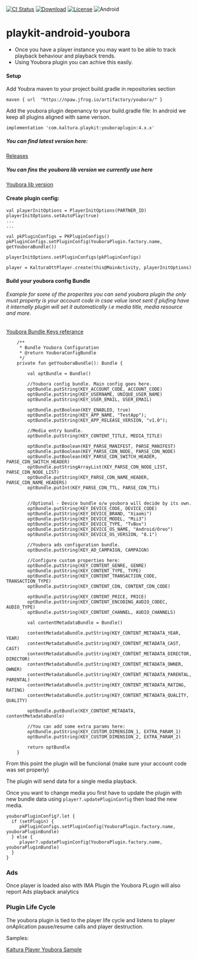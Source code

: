 [![CI Status](https://api.travis-ci.org/kaltura/playkit-android-youbora.svg?branch=develop)](https://travis-ci.org/github/kaltura/playkit-android-youbora)
[![Download](https://img.shields.io/maven-central/v/com.kaltura.playkit/youboraplugin?label=Download)](https://search.maven.org/artifact/com.kaltura.playkit/youboraplugin)
[![License](https://img.shields.io/badge/license-AGPLv3-black.svg)](https://github.com/kaltura/playkit-android-kava/blob/master/LICENSE)
![Android](https://img.shields.io/badge/platform-android-green.svg)


# playkit-android-youbora




* Once you have a player instance you may want to be able to track playback behaviour and playback trends.
* Using Youbora plugin you can achive this easily.



#### Setup
Add Youbra maven to your project build.gradle in repositories section

`maven { url  "https://npaw.jfrog.io/artifactory/youbora/" }`


Add the youbora plugin depenancy to your build.gradle file:
In android we keep all plugins aligned with same verison.
	
`implementation 'com.kaltura.playkit:youboraplugin:4.x.x'`

##### You can find latest version here: 

[Releases](https://github.com/kaltura/playkit-android-youbora/releases)

##### You can fins the youbora lib version we currently use here

[Youbora lib version](https://github.com/kaltura/playkit-android-youbora/blob/f1dbb0e9f8c9359c164bd32aea909927d099d087/youboraplugin/build.gradle#L33)


#### Create plugin config:

``` 
val playerInitOptions = PlayerInitOptions(PARTNER_ID)
playerInitOptions.setAutoPlay(true)
...
...

val pkPluginConfigs = PKPluginConfigs()
pkPluginConfigs.setPluginConfig(YouboraPlugin.factory.name, getYouboraBundle())

playerInitOptions.setPluginConfigs(pkPluginConfigs)

player = KalturaOttPlayer.create(this@MainActivity, playerInitOptions)

```

#### Build your youbora config Bundle 
###### Example for some of the properites you can send youbora plugin the only must property is your account code in csae value isnot sent if plufing have it internally plugin will set it automatically i.e media title, media resource and more.

[Youbora Bundle Keys referance](https://bitbucket.org/npaw/lib-plugin-android/src/047a982e74b452ce2e5aeda426830f3a83da5e29/youboralib/src/main/java/com/npaw/youbora/lib6/plugin/Options.kt#lines-628)

```
    /**
     * Bundle Youbora Configuration
     * @return YouboraConfigBundle
     */
    private fun getYouboraBundle(): Bundle {

        val optBundle = Bundle()

        //Youbora config bundle. Main config goes here.
        optBundle.putString(KEY_ACCOUNT_CODE, ACCOUNT_CODE)
        optBundle.putString(KEY_USERNAME, UNIQUE_USER_NAME)
        optBundle.putString(KEY_USER_EMAIL, USER_EMAIL)

        optBundle.putBoolean(KEY_ENABLED, true)
        optBundle.putString(KEY_APP_NAME, "TestApp");
        optBundle.putString(KEY_APP_RELEASE_VERSION, "v1.0");

        //Media entry bundle.
        optBundle.putString(KEY_CONTENT_TITLE, MEDIA_TITLE)

        optBundle.putBoolean(KEY_PARSE_MANIFEST, PARSE_MANIFEST)
        optBundle.putBoolean(KEY_PARSE_CDN_NODE, PARSE_CDN_NODE)
        optBundle.putBoolean(KEY_PARSE_CDN_SWITCH_HEADER, PARSE_CDN_SWITCH_HEADER)
        optBundle.putStringArrayList(KEY_PARSE_CDN_NODE_LIST, PARSE_CDN_NODE_LIST)
        optBundle.putString(KEY_PARSE_CDN_NAME_HEADER, PARSE_CDN_NAME_HEADERS)
        optBundle.putInt(KEY_PARSE_CDN_TTL, PARSE_CDN_TTL)


        //Optional - Device bundle o/w youbora will decide by its own.
        optBundle.putString(KEY_DEVICE_CODE, DEVICE_CODE)
        optBundle.putString(KEY_DEVICE_BRAND, "Xiaomi")
        optBundle.putString(KEY_DEVICE_MODEL, "Mii3")
        optBundle.putString(KEY_DEVICE_TYPE, "TvBox")
        optBundle.putString(KEY_DEVICE_OS_NAME, "Android/Oreo")
        optBundle.putString(KEY_DEVICE_OS_VERSION, "8.1")

        //Youbora ads configuration bundle.
        optBundle.putString(KEY_AD_CAMPAIGN, CAMPAIGN)

        //Configure custom properties here:
        optBundle.putString(KEY_CONTENT_GENRE, GENRE)
        optBundle.putString(KEY_CONTENT_TYPE, TYPE)
        optBundle.putString(KEY_CONTENT_TRANSACTION_CODE, TRANSACTION_TYPE)
        optBundle.putString(KEY_CONTENT_CDN, CONTENT_CDN_CODE)

        optBundle.putString(KEY_CONTENT_PRICE, PRICE)
        optBundle.putString(KEY_CONTENT_ENCODING_AUDIO_CODEC, AUDIO_TYPE)
        optBundle.putString(KEY_CONTENT_CHANNEL, AUDIO_CHANNELS)

        val contentMetadataBundle = Bundle()

        contentMetadataBundle.putString(KEY_CONTENT_METADATA_YEAR, YEAR)
        contentMetadataBundle.putString(KEY_CONTENT_METADATA_CAST, CAST)
        contentMetadataBundle.putString(KEY_CONTENT_METADATA_DIRECTOR, DIRECTOR)
        contentMetadataBundle.putString(KEY_CONTENT_METADATA_OWNER, OWNER)
        contentMetadataBundle.putString(KEY_CONTENT_METADATA_PARENTAL, PARENTAL)
        contentMetadataBundle.putString(KEY_CONTENT_METADATA_RATING, RATING)
        contentMetadataBundle.putString(KEY_CONTENT_METADATA_QUALITY, QUALITY)

        optBundle.putBundle(KEY_CONTENT_METADATA, contentMetadataBundle)

        //You can add some extra params here:
        optBundle.putString(KEY_CUSTOM_DIMENSION_1, EXTRA_PARAM_1)
        optBundle.putString(KEY_CUSTOM_DIMENSION_2, EXTRA_PARAM_2)

        return optBundle
    }
```

From this point the plugin will be funciional (make sure your account code was set properly) 


The plugin will send data for a single media playback.

Once you want to change media you first have to update the plugin with new bundle data using `player?.updatePluginConfig`
then load the new media.

```
youboraPluginConfig?.let {
  if (setPlugin) {
     pkPluginConfigs.setPluginConfig(YouboraPlugin.factory.name, youboraPluginBundle)
  } else {
     player?.updatePluginConfig(YouboraPlugin.factory.name, youboraPluginBundle)
  }
}
```

### Ads

Once player is loaded also with IMA Plugin the Youbora PLugin will also report Ads playback analytics


### Plugin Life Cycle

The youbora plugin is tied to the player life cycle and listens to player onAplication pause/resume calls and player destruction.

Samples:

[Kaltura Player Youbora Sample](https://github.com/kaltura/kaltura-player-android-samples/blob/4da67739589a46f49f41c5a94297b363ce00cc37/AdvancedSamples/Youbora/app/src/main/java/com/kaltura/playkit/samples/youbora/MainActivity.kt#L231)
